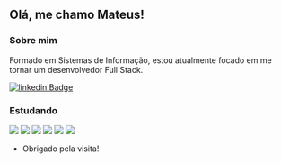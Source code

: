 ## Olá, me chamo Mateus!

### Sobre mim

Formado em Sistemas de Informação, estou atualmente focado em me tornar um desenvolvedor Full Stack.

<!--[![Github Badge](https://img.shields.io/badge/-Github-000?style=flat-square&logo=Github&logoColor=white&link=LINK_GIT)](https://github.com/mthenrique) -->
[![linkedin Badge](https://img.shields.io/badge/-LinkedIn-blue?style=flat-square&logo=Linkedin&logoColor=white&link=https://www.linkedin.com/in/mthenrique/)](https://www.linkedin.com/in/mthenrique/)

### Estudando
<img src="https://img.shields.io/badge/HTML5-E34F26?style=for-the-badge&logo=html5&logoColor=white" />    <img src="https://img.shields.io/badge/CSS3-1572B6?style=for-the-badge&logo=css3&logoColor=white" />    <img src="https://img.shields.io/badge/JavaScript-323330?style=for-the-badge&logo=javascript&logoColor=F7DF1E" />    <img src="https://img.shields.io/badge/Node.js-339933?style=for-the-badge&logo=nodedotjs&logoColor=white" />    <img src="https://img.shields.io/badge/MySQL-00000F?style=for-the-badge&logo=mysql&logoColor=white" />    <img src="https://img.shields.io/badge/MongoDB-4EA94B?style=for-the-badge&logo=mongodb&logoColor=white" />


- Obrigado pela visita!
